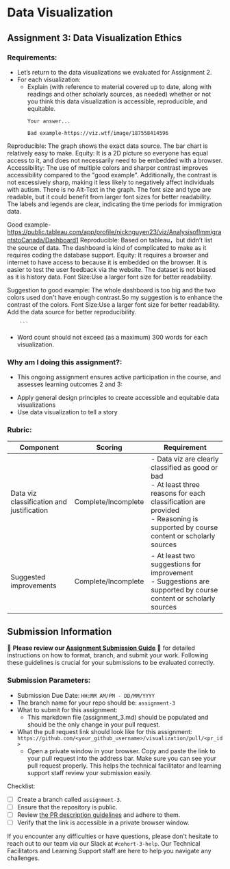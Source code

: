 # Data Visualization

## Assignment 3: Data Visualization Ethics

### Requirements:
- Let’s return to the data visualizations we evaluated for Assignment 2.  
- For each visualization: 
    - Explain (with reference to material covered up to date, along with readings and other scholarly sources, as needed) whether or not you think this data visualization is accessible, reproducible, and equitable. 
        ```
        Your answer...
        
        Bad example-https://viz.wtf/image/187558414596
Reproducible:
The graph shows the exact data source.
The bar chart is relatively easy to make.
Equity:
It is a 2D picture so everyone has equal access to it, and does not necessarily need to be embedded with a browser.
Accessibility:
The use of multiple colors and sharper contrast improves accessibility compared to the "good example". Additionally, the contrast is not excessively sharp, making it less likely to negatively affect individuals with autism.
There is no Alt-Text in the graph.
The font size and type are readable, but it could benefit from larger font sizes for better readability.
The labels and legends are clear, indicating the time periods for immigration data.

Good example-https://public.tableau.com/app/profile/nicknguyen23/viz/AnalysisofImmigrantstoCanada/Dashboard1
Reproducible:
Based on tableau，but didn’t list the source of data. 
The dashboard is kind of complicated to make as it requires coding the database support.
Equity:
It requires a browser and internet to have access to because it is embedded on the browser.
It is easier to test the user feedback via the website.
 The dataset is not biased as it is history data.
Font Size:Use a larger font size for better readability.

Suggestion to good example:
The whole dashboard is too big and the two colors used don't have enough contrast.So my suggestion is to enhance the contrast of the colors.
Font Size:Use a larger font size for better readability.
Add the data source for better reproducibility.




        ```

- Word count should not exceed (as a maximum) 300 words for each visualization. 

### Why am I doing this assignment?:
- This ongoing assignment ensures active participation in the course, and assesses learning outcomes 2 and 3:  
* Apply general design principles to create accessible and equitable data visualizations
* Use data visualization to tell a story

### Rubric:
| Component               | Scoring   | Requirement                                                 |
|-------------------------|-----------|-------------------------------------------------------------|
| Data viz classification and justification | Complete/Incomplete | - Data viz are clearly classified as good or bad<br />- At least three reasons for each classification are provided<br />- Reasoning is supported by course content or scholarly sources |
| Suggested improvements  | Complete/Incomplete | - At least two suggestions for improvement<br />- Suggestions are supported by course content or scholarly sources |

## Submission Information

🚨 **Please review our [Assignment Submission Guide](https://github.com/UofT-DSI/onboarding/blob/main/onboarding_documents/submissions.md)** 🚨 for detailed instructions on how to format, branch, and submit your work. Following these guidelines is crucial for your submissions to be evaluated correctly.

### Submission Parameters:
* Submission Due Date: `HH:MM AM/PM - DD/MM/YYYY`
* The branch name for your repo should be: `assignment-3`
* What to submit for this assignment:
    * This markdown file (assignment_3.md) should be populated and should be the only change in your pull request.
* What the pull request link should look like for this assignment: `https://github.com/<your_github_username>/visualization/pull/<pr_id>`
    * Open a private window in your browser. Copy and paste the link to your pull request into the address bar. Make sure you can see your pull request properly. This helps the technical facilitator and learning support staff review your submission easily.

Checklist:
- [ ] Create a branch called `assignment-3`.
- [ ] Ensure that the repository is public.
- [ ] Review [the PR description guidelines](https://github.com/UofT-DSI/onboarding/blob/main/onboarding_documents/submissions.md#guidelines-for-pull-request-descriptions) and adhere to them.
- [ ] Verify that the link is accessible in a private browser window.

If you encounter any difficulties or have questions, please don't hesitate to reach out to our team via our Slack at `#cohort-3-help`. Our Technical Facilitators and Learning Support staff are here to help you navigate any challenges.

